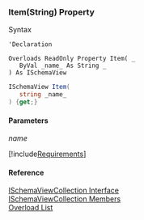 ﻿### Item(String) Property

Syntax

```vbnet
'Declaration

Overloads ReadOnly Property Item( _
   ByVal _name_ As String _
) As ISchemaView
```

```csharp
ISchemaView Item( 
   string _name_
) {get;}
```

#### Parameters

_name_

[!include[Requirements](../partials/requirements.md)]

#### Reference

[ISchemaViewCollection Interface](fcSDK~FChoice.Foundation.Schema.ISchemaViewCollection.md)  
[ISchemaViewCollection Members](fcSDK~FChoice.Foundation.Schema.ISchemaViewCollection_members.md)  
[Overload List](fcSDK~FChoice.Foundation.Schema.ISchemaViewCollection~Item.md)
